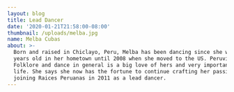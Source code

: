 ```yaml
---
layout: blog
title: Lead Dancer
date: '2020-01-21T21:58:00-08:00'
thumbnail: /uploads/melba.jpg
name: Melba Cubas
about: >-
  Born and raised in Chiclayo, Peru, Melba has been dancing since she was 4
  years old in her hometown until 2008 when she moved to the US. Peruvian
  Folklore and dance in general is a big love of hers and very important in her
  life. She says she now has the fortune to continue crafting her passion, since
  joining Raices Peruanas in 2011 as a lead dancer.
---
```


